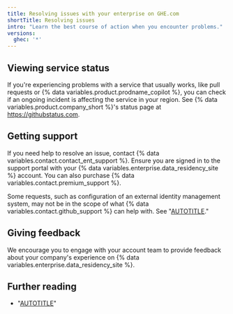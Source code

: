 ```yaml
---
title: Resolving issues with your enterprise on GHE.com
shortTitle: Resolving issues
intro: "Learn the best course of action when you encounter problems."
versions:
  ghec: '*'
---
```


## Viewing service status

If you're experiencing problems with a service that usually works, like pull requests or {% data variables.product.prodname_copilot %}, you can check if an ongoing incident is affecting the service in your region. See {% data variables.product.company_short %}'s status page at https://githubstatus.com.

## Getting support

If you need help to resolve an issue, contact {% data variables.contact.contact_ent_support %}. Ensure you are signed in to the support portal with your {% data variables.enterprise.data_residency_site %} account. You can also purchase {% data variables.contact.premium_support %}.

Some requests, such as configuration of an external identity management system, may not be in the scope of what {% data variables.contact.github_support %} can help with. See "[AUTOTITLE](/support/learning-about-github-support/about-github-support#scope-of-support)."

## Giving feedback

We encourage you to engage with your account team to provide feedback about your company's experience on {% data variables.enterprise.data_residency_site %}.

## Further reading

* "[AUTOTITLE](/support/learning-about-github-support/about-github-premium-support)"
